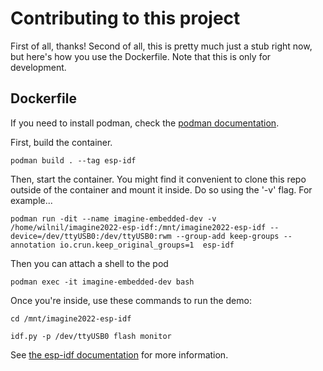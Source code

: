 # Contributing to this project

First of all, thanks! Second of all, this is pretty much just a stub right now, but here's how you use the Dockerfile. Note that this is only for development.

## Dockerfile
If you need to install podman, check the [podman documentation](https://podman.io/getting-started/installation.html).

First, build the container.

`
podman build . --tag esp-idf
`

Then, start the container. You might find it convenient to clone this repo outside of the container and mount it inside. Do so using the '-v' flag. For example...

```
podman run -dit --name imagine-embedded-dev -v /home/wilnil/imagine2022-esp-idf:/mnt/imagine2022-esp-idf --device=/dev/ttyUSB0:/dev/ttyUSB0:rwm --group-add keep-groups --annotation io.crun.keep_original_groups=1  esp-idf
```

Then you can attach a shell to the pod

`
podman exec -it imagine-embedded-dev bash
`

Once you're inside, use these commands to run the demo:

`
cd /mnt/imagine2022-esp-idf
`

`
idf.py -p /dev/ttyUSB0 flash monitor
`

See [the esp-idf documentation](https://docs.espressif.com/projects/esp-idf/en/latest/esp32/get-started/index.html) for more information.
